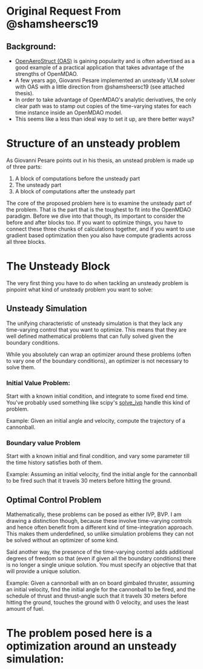 # Original Request From @shamsheersc19

## Background:
* [OpenAeroStruct (OAS)][0] is gaining popularity and is often advertised as a good example of a practical application that takes advantage of the strengths of OpenMDAO.
* A few years ago, Giovanni Pesare implemented an unsteady VLM solver with OAS with a little direction from @shamsheersc19 (see attached thesis).
* In order to take advantage of OpenMDAO's analytic derivatives, the only clear path was to stamp out copies 
of the time-varying states for each time instance inside an OpenMDAO model. 
* This seems like a less than ideal way to set it up, are there better ways? 

# Structure of an unsteady problem

As Giovanni Pesare points out in his thesis, an unstead problem is made up of three parts: 

1) A block of computations before the unsteady part
2) The unsteady part
3) A block of computations after the unsteady part

The core of the proposed problem here is to examine the unsteady part of the problem. 
That is the part that is the toughest to fit into the OpenMDAO paradigm. 
Before we dive into that though, its important to consider the before and after blocks too. 
If you want to optimize things, you have to connect these three chunks of calculations together, 
and if you want to use gradient based optimization then you also have compute gradients across all three blocks. 

# The Unsteady Block 

The very first thing you have to do when tackling an unsteady problem is pinpoint what kind of unsteady problem you want to solve: 

## Unsteady Simulation
The unifying characteristic of unsteady simulation is that they lack any time-varying control that you want to optimize. 
This means that they are well defined mathematical problems that can fully solved given the boundary conditions. 

While you absolutely can wrap an optimizer around these problems (often to vary one of the boundary conditions), 
an optimizer is not necessary to solve them. 

### Initial Value Problem: 
Start with a known initial condition, and integrate to some fixed end time. 
You've probably used something like scipy's [solve_ivp][1] handle this kind of problem. 

Example: Given an initial angle and velocity, compute the trajectory of a cannonball. 


### Boundary value Problem 
Start with a known initial and final condition, and vary some parameter till the time history satisfies both of them. 

Example: Assuming an initial velocity, find the initial angle for the cannonball to be fired such that it travels 30 meters before hitting the ground. 


## Optimal Control Problem 
Mathematically, these problems can be posed as either IVP, BVP. 
I am drawing a distinction though, because these involve time-varying controls and hence often benefit from a different kind of time-integration approach. 
This makes them underdefined, so unlike simulation problems they can not be solved without an optimizer of some kind. 

Said another way, the presence of the time-varying control adds additional degrees of freedom so that (even if given all the boundary conditions) there is no longer a single unique solution. 
You must specify an objective that that will provide a unique solution. 

Example: Given a cannonball with an on board gimbaled thruster, assuming an initial velocity, find the initial angle for the cannonball to be fired, and the schedule of thrust and thrust-angle such that it travels 30 meters before hitting the ground, touches the ground with 0 velocity, and uses the least amount of fuel. 



# The problem posed here is a optimization around an unsteady simulation: 





[0]: github.com/mdolab/openaerostruct
[1]: https://docs.scipy.org/doc/scipy/reference/generated/scipy.integrate.solve_ivp.html
